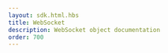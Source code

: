 ```yaml
---
layout: sdk.html.hbs
title: WebSocket
description: WebSocket object documentation
order: 700
---
```

